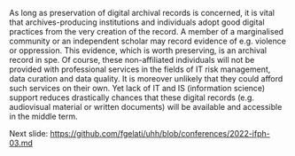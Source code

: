 As long as preservation of digital archival records is concerned, it is vital that archives-producing institutions and individuals adopt good digital practices from the very creation of the record. A member of a marginalised community or an independent scholar may record evidence of e.g. violence or oppression. This evidence, which is worth preserving, is an archival record in spe. Of course, these non-affiliated individuals will not be provided with professional services in the fields of IT risk management, data curation and data quality. It is moreover unlikely that they could afford such services on their own. 
Yet lack of IT and IS (information science) support reduces drastically chances that these digital records (e.g. audiovisual material or written documents) will be available and accessible in the middle term.

Next slide: https://github.com/fgelati/uhh/blob/conferences/2022-ifph-03.md

